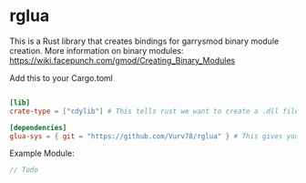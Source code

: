 # rglua

This is a Rust library that creates bindings for garrysmod binary module creation.
More information on binary modules: https://wiki.facepunch.com/gmod/Creating_Binary_Modules

Add this to your Cargo.toml
```toml

[lib]
crate-type = ["cdylib"] # This tells rust we want to create a .dll file that links to C code.

[dependencies]
glua-sys = { git = "https://github.com/Vurv78/rglua" } # This gives you all of the good stuff w/ bindings

```

Example Module:
```rust
// Todo
```